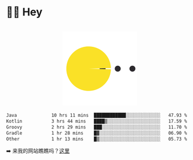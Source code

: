 
# 👋🏻 Hey
<div align="center">
	<br>
	<img src="https://raw.githubusercontent.com/Aniket965/Aniket965/master/pacman.svg?sanitize=true" width="200" height="200">
	<br>
</div>

<!--START_SECTION:waka-->

```text
Java             10 hrs 11 mins  ████████████░░░░░░░░░░░░░   47.93 %
Kotlin           3 hrs 44 mins   ████▒░░░░░░░░░░░░░░░░░░░░   17.59 %
Groovy           2 hrs 29 mins   ███░░░░░░░░░░░░░░░░░░░░░░   11.70 %
Gradle           1 hr 28 mins    █▓░░░░░░░░░░░░░░░░░░░░░░░   06.90 %
Other            1 hr 13 mins    █▒░░░░░░░░░░░░░░░░░░░░░░░   05.73 %
```

<!--END_SECTION:waka-->

 ➡️  来我的网站瞧瞧吗？[这里](https://www.shaolongfei.com)
